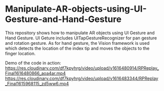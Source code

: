 # Manipulate-AR-objects-using-UI-Gesture-and-Hand-Gesture
This repository shows how to manipulate AR objects using UI Gesture and Hand Gesture. UI Geture includes UITapGestureRecognizer for pan gesture and rotation gesture. As for hand gesture, the Vision framework is used which detects the location of the index tip and moves the objects to the finger location.

Demo of the code in action:
https://res.cloudinary.com/df7kpyhrg/video/upload/v1616480914/RPReplay_Final1616480866_aoa4ar.mp4
https://res.cloudinary.com/df7kpyhrg/video/upload/v1616483344/RPReplay_Final1615968115_zd5ww6.mp4
